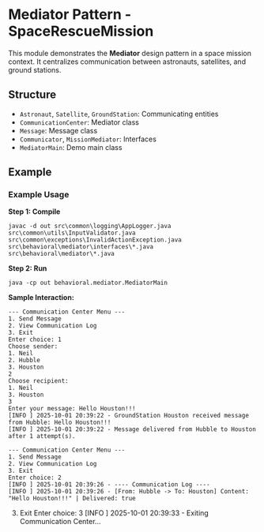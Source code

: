 # Mediator Pattern - SpaceRescueMission

This module demonstrates the **Mediator** design pattern in a space mission context. It centralizes communication between astronauts, satellites, and ground stations.

## Structure
- `Astronaut`, `Satellite`, `GroundStation`: Communicating entities
- `CommunicationCenter`: Mediator class
- `Message`: Message class
- `Communicator`, `MissionMediator`: Interfaces
- `MediatorMain`: Demo main class

## Example
### Example Usage

**Step 1: Compile**
```shell
javac -d out src\common\logging\AppLogger.java src\common\utils\InputValidator.java src\common\exceptions\InvalidActionException.java src\behavioral\mediator\interfaces\*.java src\behavioral\mediator\*.java
```

**Step 2: Run**
```shell
java -cp out behavioral.mediator.MediatorMain
```

**Sample Interaction:**
```
--- Communication Center Menu ---
1. Send Message
2. View Communication Log
3. Exit
Enter choice: 1
Choose sender:
1. Neil
2. Hubble
3. Houston
2
Choose recipient:
1. Neil
3. Houston
3
Enter your message: Hello Houston!!!
[INFO ] 2025-10-01 20:39:22 - GroundStation Houston received message from Hubble: Hello Houston!!!
[INFO ] 2025-10-01 20:39:22 - Message delivered from Hubble to Houston after 1 attempt(s).

--- Communication Center Menu ---
1. Send Message
2. View Communication Log
3. Exit
Enter choice: 2
[INFO ] 2025-10-01 20:39:26 - ---- Communication Log ----
[INFO ] 2025-10-01 20:39:26 - [From: Hubble -> To: Houston] Content: "Hello Houston!!!" | Delivered: true
```
3. Exit
Enter choice: 3
[INFO ] 2025-10-01 20:39:33 - Exiting Communication Center...